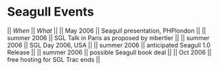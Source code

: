 <!-- Name: Community/Events -->
<!-- Version: 2 -->
<!-- Last-Modified: 2006/04/04 16:55:01 -->
<!-- Author: demian -->
# Seagull Events

|| *When* || *What* ||
|| May 2006 || Seagull presentation, PHPlondon ||
|| summer 2006 || SGL Talk in Paris as proposed by mbertier ||
|| summer 2006 || SGL Day 2006, USA ||
|| summer 2006 || anticipated Seagull 1.0 Release ||
|| summer 2006 || possible Seagull book deal ||
|| Oct 2006 || free hosting for SGL Trac ends ||
